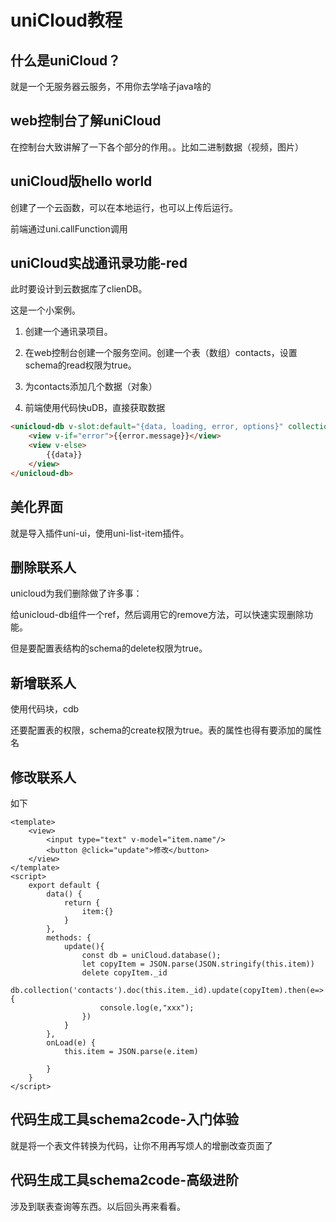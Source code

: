 # uniCloud教程

## 什么是uniCloud？
就是一个无服务器云服务，不用你去学啥子java啥的

## web控制台了解uniCloud
在控制台大致讲解了一下各个部分的作用。。比如二进制数据（视频，图片）

## uniCloud版hello world
创建了一个云函数，可以在本地运行，也可以上传后运行。

前端通过uni.callFunction调用

## uniCloud实战通讯录功能-red
此时要设计到云数据库了clienDB。

这是一个小案例。

1. 创建一个通讯录项目。

2. 在web控制台创建一个服务空间。创建一个表（数组）contacts，设置schema的read权限为true。

3. 为contacts添加几个数据（对象）

4. 前端使用代码快uDB，直接获取数据
```html
<unicloud-db v-slot:default="{data, loading, error, options}" collection="contacts">
    <view v-if="error">{{error.message}}</view>
    <view v-else>
        {{data}}
    </view>
</unicloud-db>
```

## 美化界面
就是导入插件uni-ui，使用uni-list-item插件。

## 删除联系人
unicloud为我们删除做了许多事：

给unicloud-db组件一个ref，然后调用它的remove方法，可以快速实现删除功能。

但是要配置表结构的schema的delete权限为true。

## 新增联系人
使用代码块，cdb

还要配置表的权限，schema的create权限为true。表的属性也得有要添加的属性名

## 修改联系人
如下
```vue
<template>
	<view>
		<input type="text" v-model="item.name"/>
		<button @click="update">修改</button>
	</view>
</template>
<script>
    export default {
        data() {
            return {
                item:{}
            }
        },
        methods: {
            update(){
                const db = uniCloud.database();
                let copyItem = JSON.parse(JSON.stringify(this.item))
                delete copyItem._id
                db.collection('contacts').doc(this.item._id).update(copyItem).then(e=>{
                    console.log(e,"xxx");
                })
            }
        },
        onLoad(e) {
            this.item = JSON.parse(e.item)
            
        }
    }
</script>
```

## 代码生成工具schema2code-入门体验
就是将一个表文件转换为代码，让你不用再写烦人的增删改查页面了

## 代码生成工具schema2code-高级进阶
涉及到联表查询等东西。以后回头再来看看。

